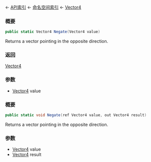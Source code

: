 ← [API索引](Api-Index) ← [命名空间索引](Namespace-Index) ← [Vector4](VRageMath.Vector4)

### 概要

```csharp
public static Vector4 Negate(Vector4 value)
```

Returns a vector pointing in the opposite direction.

### 返回

[Vector4](VRageMath.Vector4)

### 参数

* [Vector4](VRageMath.Vector4) value
### 概要

```csharp
public static void Negate(ref Vector4 value, out Vector4 result)
```

Returns a vector pointing in the opposite direction.

### 参数

* [Vector4](VRageMath.Vector4) value
* [Vector4](VRageMath.Vector4) result
